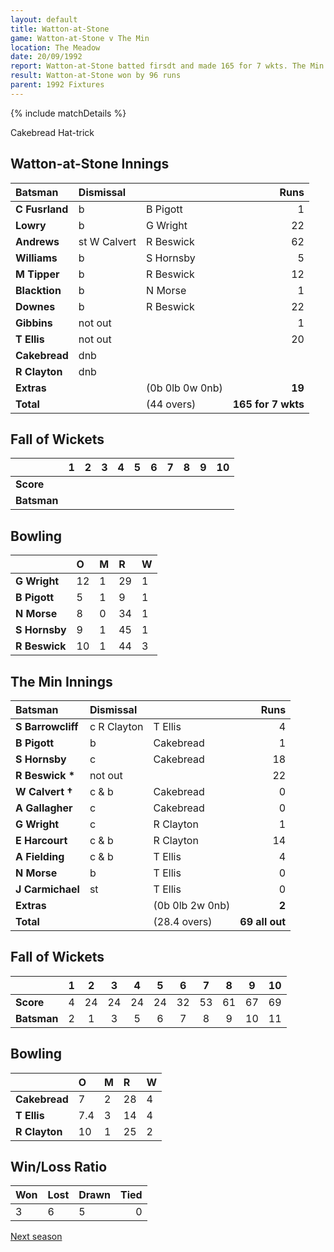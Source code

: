 ```yaml
---
layout: default
title: Watton-at-Stone
game: Watton-at-Stone v The Min
location: The Meadow
date: 20/09/1992
report: Watton-at-Stone batted firsdt and made 165 for 7 wkts. The Min replied with 69 all out
result: Watton-at-Stone won by 96 runs
parent: 1992 Fixtures
---
```


{% include matchDetails %}

Cakebread Hat-trick

## Watton-at-Stone Innings

| Batsman | Dismissal |  | Runs |
|:---|:---|---|---:|
| **C Fusrland** | b | B Pigott | 1 | 
| **Lowry** | b | G Wright | 22 | 
| **Andrews** | st W Calvert | R Beswick | 62 | 
| **Williams** | b | S Hornsby | 5 | 
| **M Tipper** | b | R Beswick | 12 | 
| **Blacktion** | b | N Morse | 1 |
| **Downes** | b | R Beswick | 22 | 
| **Gibbins** | not out |  | 1 |
| **T Ellis** | not out |  | 20 | 
| **Cakebread** | dnb |  |  | 
| **R Clayton** | dnb |  |  |
| **Extras** | | (0b 0lb 0w 0nb) | **19** | 
| **Total** | | (44 overs) | **165 for 7 wkts** | 

## Fall of Wickets

| | 1 | 2 | 3 | 4 | 5 | 6 | 7 | 8 | 9 | 10 |
|---|:---:|:---:|:---:|:---:|:---:|:---:|:---:|:---:|:---:|:---:|
| **Score** |  |  |  |  |  |  |  |  |  |  |
| **Batsman** |  |  |  |  |  |  |  |  |  |  |

## Bowling

| | O | M | R | W |
|---|:---|:---|:---|:---|
| **G Wright** | 12 | 1 | 29 | 1 | 
| **B Pigott** | 5 | 1 | 9 | 1 | 
| **N Morse** | 8 | 0 | 34 | 1 | 
| **S Hornsby** | 9 | 1 | 45 | 1 | 
| **R Beswick** | 10 | 1 | 44 | 3 |

## The Min Innings

| Batsman | Dismissal |  | Runs |
|:---|:---|---|---:|
| **S Barrowcliff** | c R Clayton | T Ellis | 4 | 
| **B Pigott** | b | Cakebread | 1 | 
| **S Hornsby** | c | Cakebread | 18 | 
| **R Beswick &#42;** | not out |  | 22 | 
| **W Calvert &#8224;** | c & b | Cakebread | 0 |
| **A Gallagher** | c | Cakebread | 0 | 
| **G Wright** | c | R Clayton | 1 | 
| **E Harcourt** | c & b | R Clayton | 14 | 
| **A Fielding** | c & b | T Ellis | 4 | 
| **N Morse** | b | T Ellis | 0 | 
| **J Carmichael** | st | T Ellis | 0 | 
| **Extras** | | (0b 0lb 2w 0nb) | **2** | 
| **Total** | | (28.4 overs) | **69 all out** | 

## Fall of Wickets

| | 1 | 2 | 3 | 4 | 5 | 6 | 7 | 8 | 9 | 10 |
|---|:---:|:---:|:---:|:---:|:---:|:---:|:---:|:---:|:---:|:---:|
| **Score** | 4 | 24 | 24 | 24 | 24 | 32 | 53 | 61 | 67 | 69 |
| **Batsman** | 2 | 1 | 3 | 5 | 6 | 7 | 8 | 9 | 10 | 11 |

## Bowling

| | O | M | R | W |
|---|:---|:---|:---|:---|
| **Cakebread** | 7 | 2 | 28 | 4 | 
| **T Ellis** | 7.4 | 3 | 14 | 4 | 
| **R Clayton** | 10 | 1 | 25 | 2 | 

## Win/Loss Ratio

| Won | Lost | Drawn | Tied |
|:---|:---|:---|---:|
| 3 | 6 | 5 | 0 |

[Next season](../1993)